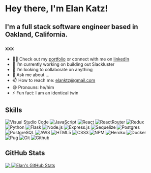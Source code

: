 # Hey there, I'm Elan Katz!

## I'm a full stack software engineer based in Oakland, California.
### xxx



- 👨‍💻 Check out my [portfolio] or connect with me on [linkedIn]
- 🔭 I’m currently working on building out Slackluster
- 👯 I’m looking to collaborate on anything
- 💬 Ask me about ...
- 📫 How to reach me: elanktz@gmail.com
- 😄 Pronouns: he/him
- ⚡ Fun fact: I am an identical twin

## Skills

![Visual Studio Code](https://img.shields.io/badge/Visual%20Studio%20Code-0078d7.svg?style=for-the-badge&logo=visual-studio-code&logoColor=7b95ad&color=141422)
![JavaScript](https://img.shields.io/badge/JavaScript-informational?style=for-the-badge&logo=javascript&logoColor=7b95ad&color=141422)
![React](https://img.shields.io/badge/React-informational?style=for-the-badge&logo=React&logoColor=7b95ad&color=141422)
![ReactRouter](https://img.shields.io/badge/React_Router-CA4245?style=for-the-badge&logo=react-router&logoColor=7b95ad&color=141422)
![Redux](https://img.shields.io/badge/Redux-informational?style=for-the-badge&logo=redux&logoColor=7b95ad&color=141422)
![Python](https://img.shields.io/badge/Python-informational?style=for-the-badge&logo=Python&logoColor=7b95ad&color=141422)
![Flask](https://img.shields.io/badge/Flask-informational?style=for-the-badge&logo=Flask&logoColor=7b95ad&color=141422)
![Node.js](https://img.shields.io/badge/Node.js-informational?style=for-the-badge&logo=Node.js&logoColor=7b95ad&color=141422)
![Express.js](https://img.shields.io/badge/express.js-%23404d59.svg?style=for-the-badge&logo=express&logoColor=7b95ad&color=141422)
![Sequelize](https://img.shields.io/badge/Sequelize-52B0E7?style=for-the-badge&logo=Sequelize&logoColor=7b95ad&color=141422)
![Postgres](https://img.shields.io/badge/postgres-%23316192.svg?style=for-the-badge&logo=postgresql&logoColor=7b95ad&color=141422)
![PostgreSQL](https://img.shields.io/badge/PostgreSQL-informational?style=for-the-badge&logo=PostgreSQL&logoColor=7b95ad&color=141422)
![AWS](https://img.shields.io/badge/AWS-informational?style=for-the-badge&logo=Amazon-AWS&logoColor=7b95ad&color=141422)
![HTML5](https://img.shields.io/badge/HTML5-informational?style=for-the-badge&logo=HTML5&logoColor=7b95ad&color=141422)
![CSS3](https://img.shields.io/badge/CSS3-informational?style=for-the-badge&logo=CSS3&logoColor=7b95ad&color=141422)
![NPM](https://img.shields.io/badge/Npm-informational?style=for-the-badge&logo=Npm&logoColor=7b95ad&color=141422)
![Heroku](https://img.shields.io/badge/Heroku-informational?style=for-the-badge&logo=Heroku&logoColor=7b95ad&color=141422)
![Docker](https://img.shields.io/badge/Docker-informational?style=for-the-badge&logo=Docker&logoColor=7b95ad&color=141422)
![Pug](https://img.shields.io/badge/Pug-FFF?style=for-the-badge&logo=pug&logoColor=7b95ad&color=141422)
![Git](https://img.shields.io/badge/git-%23F05033.svg?style=for-the-badge&logo=git&logoColor=7b95ad&color=141422)
![Github](https://img.shields.io/badge/GitHub-100000?style=for-the-badge&logo=github&logoColor=7b95ad&color=141422)




## GitHub Stats
<a href="https://github.com/otter23/otter23">
  <img align="center" src="https://github-readme-stats.vercel.app/api/top-langs/?username=otter23&title_color=7B95AD&text_color=b2c7da&icon_color=7B95AD&bg_color=141422" />
</a>
<a href="https://github.com/otter23/otter23">
  <img align="center" src="https://github-readme-stats.vercel.app/api?username=otter32&show_icons=true&line_height=27&count_private=true&hide_title=false&title_color=7B95AD&text_color=b2c7da&icon_color=7B95AD&bg_color=141422" alt="Elan's GitHub Stats" />
</a>



[portfolio]: https://elankatz.me
[linkedIn]: https://www.linkedin.com/in/elankatz/
